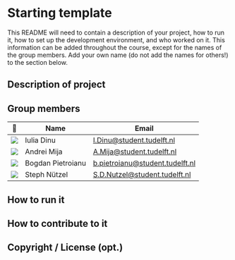 # Starting template

This README will need to contain a description of your project, how to run it, how to set up the development environment, and who worked on it.
This information can be added throughout the course, except for the names of the group members.
Add your own name (do not add the names for others!) to the section below.

## Description of project

## Group members

| 📸 | Name | Email |
|---|---|---|
| ![](https://i.imgur.com/8grMntD.jpg) | Iulia Dinu | I.Dinu@student.tudelft.nl |
| ![](https://secure.gravatar.com/avatar/82124a47694f17516db3b1827918e446?s=800&d=identicon&length=4&size=50) | Andrei Mija | A.Mija@student.tudelft.nl |
| ![](https://secure.gravatar.com/avatar/f3d66b3e971824f31e66891ac173b1e3?s=800&d=identicon&length=4&size=50) | Bogdan Pietroianu | b.pietroianu@student.tudelft.nl|
| ![](https://secure.gravatar.com/avatar/f635ccbcd154fa24e22bed4804e6b59e?s=800&d=identicon&length=4&size=50) | Steph Nützel | S.D.Nutzel@student.tudelft.nl|s

<!-- Instructions (remove once assignment has been completed -->
<!-- - Add (only!) your own name to the table above (use Markdown formatting) -->
<!-- - Mention your *student* email address -->
<!-- - Preferably add a recognisable photo, otherwise add your GitLab photo -->
<!-- - (please make sure the photos have the same size) --> 

## How to run it

## How to contribute to it

## Copyright / License (opt.)
